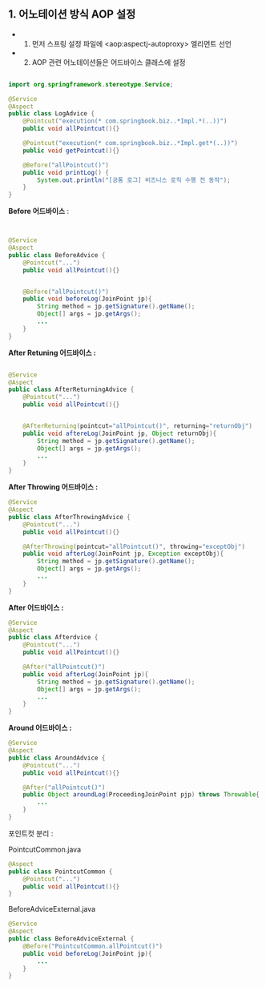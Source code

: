 ## 1. 어노테이션 방식 AOP 설정

- 1. 먼저 스프링 설정 파일에 \<aop:aspectj-autoproxy> 엘리먼트 선언
- 2. AOP 관련 어노테이션들은 어드바이스 클래스에 설정

```java

import org.springframework.stereotype.Service;

@Service
@Aspect
public class LogAdvice {
    @Pointcut("execution(* com.springbook.biz..*Impl.*(..))")
    public void allPointcut(){}

    @Pointcut("execution(* com.springbook.biz..*Impl.get*(..))")
    public void getPointcut(){}

    @Before("allPointcut()")
    public void printLog() {
        System.out.println("[공통 로그] 비즈니스 로직 수행 전 동작");
    }
}

```

**Before 어드바이스** :

```java


@Service
@Aspect
public class BeforeAdvice {
    @Pointcut("...")
    public void allPointcut(){}


    @Before("allPointcut()")
    public void beforeLog(JoinPoint jp){
        String method = jp.getSignature().getName();
        Object[] args = jp.getArgs();
        ...
    }
}
```

**After Retuning 어드바이스 :**

```java

@Service
@Aspect
public class AfterReturningAdvice {
    @Pointcut("...")
    public void allPointcut(){}


    @AfterReturning(pointcut="allPointcut()", returning="returnObj")
    public void aftereLog(JoinPoint jp, Object returnObj){
        String method = jp.getSignature().getName();
        Object[] args = jp.getArgs();
        ...
    }
}
```

**After Throwing 어드바이스 :**

```java
@Service
@Aspect
public class AfterThrowingAdvice {
    @Pointcut("...")
    public void allPointcut(){}

    @AfterThrowing(pointcut="allPointcut()", throwing="exceptObj")
    public void afterLog(JoinPoint jp, Exception exceptObj){
        String method = jp.getSignature().getName();
        Object[] args = jp.getArgs();
        ...
    }
}

```

**After 어드바이스 :**

```java
@Service
@Aspect
public class Afterdvice {
    @Pointcut("...")
    public void allPointcut(){}

    @After("allPointcut()")
    public void afterLog(JoinPoint jp){
        String method = jp.getSignature().getName();
        Object[] args = jp.getArgs();
        ...
    }
}
```

**Around 어드바이스 :**

```java
@Service
@Aspect
public class AroundAdvice {
    @Pointcut("...")
    public void allPointcut(){}

    @After("allPointcut()")
    public Object aroundLog(ProceedingJoinPoint pjp) throws Throwable{
        ...
    }
}
```

포인트컷 분리 :

PointcutCommon.java

```java
@Aspect
public class PointcutCommon {
    @Pointcut("...")
    public void allPointcut(){}
}
```

BeforeAdviceExternal.java

```java
@Service
@Aspect
public class BeforeAdviceExternal {
    @Before("PointcutCommon.allPointcut()")
    public void beforeLog(JoinPoint jp){
        ...
    }
}
```
